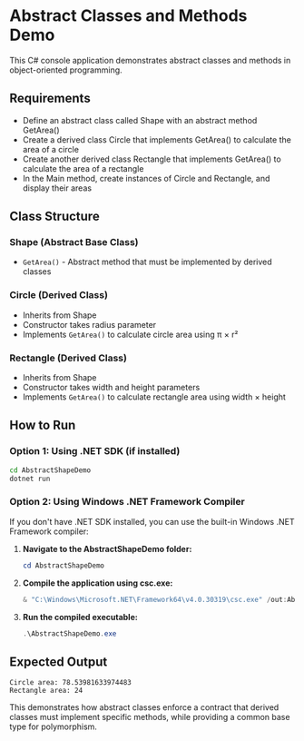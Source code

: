 # Abstract Classes and Methods Demo

This C# console application demonstrates abstract classes and methods in object-oriented programming.

## Requirements

- Define an abstract class called Shape with an abstract method GetArea()
- Create a derived class Circle that implements GetArea() to calculate the area of a circle
- Create another derived class Rectangle that implements GetArea() to calculate the area of a rectangle
- In the Main method, create instances of Circle and Rectangle, and display their areas

## Class Structure

### Shape (Abstract Base Class)
- `GetArea()` - Abstract method that must be implemented by derived classes

### Circle (Derived Class)
- Inherits from Shape
- Constructor takes radius parameter
- Implements `GetArea()` to calculate circle area using π × r²

### Rectangle (Derived Class)
- Inherits from Shape  
- Constructor takes width and height parameters
- Implements `GetArea()` to calculate rectangle area using width × height

## How to Run

### Option 1: Using .NET SDK (if installed)
```bash
cd AbstractShapeDemo
dotnet run
```

### Option 2: Using Windows .NET Framework Compiler
If you don't have .NET SDK installed, you can use the built-in Windows .NET Framework compiler:

1. **Navigate to the AbstractShapeDemo folder:**
   ```powershell
   cd AbstractShapeDemo
   ```

2. **Compile the application using csc.exe:**
   ```powershell
   & "C:\Windows\Microsoft.NET\Framework64\v4.0.30319\csc.exe" /out:AbstractShapeDemo.exe Program.cs Models\Shape.cs Models\Circle.cs Models\Rectangle.cs
   ```

3. **Run the compiled executable:**
   ```powershell
   .\AbstractShapeDemo.exe
   ```

## Expected Output

```
Circle area: 78.53981633974483
Rectangle area: 24
```

This demonstrates how abstract classes enforce a contract that derived classes must implement specific methods, while providing a common base type for polymorphism.
